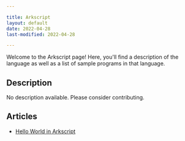 ```yaml
---

title: Arkscript
layout: default
date: 2022-04-28
last-modified: 2022-04-28

---
```


Welcome to the Arkscript page! Here, you'll find a description of the language as well as a list of sample programs in that language.

## Description

No description available. Please consider contributing.

## Articles

- [Hello World in Arkscript](https://sampleprograms.io/projects/hello-world/arkscript)